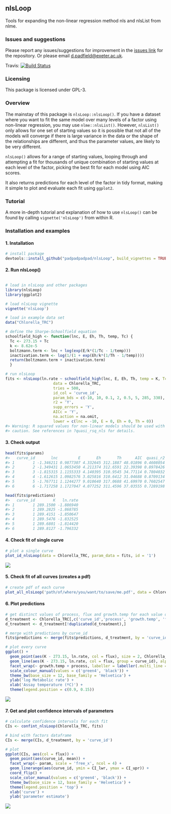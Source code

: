 
<!-- README.md is generated from README.Rmd. Please edit that file -->
nlsLoop
-------

Tools for expanding the non-linear regression method nls and nlsList from nlme.

### Issues and suggestions

Please report any issues/suggestions for improvement in the [issues link](https://github.com/padpadpadpad/nlsLoop/issues) for the repository. Or please email <d.padfield@exeter.ac.uk>.

Travis: [![Build Status](https://travis-ci.org/padpadpadpad/nlsLoop.svg?branch=master)](https://travis-ci.org/padpadpadpad/nlsLoop)

### Licensing

This package is licensed under GPL-3.

### Overview

The mainstay of this package is `nlsLoop::nlsLoop()`. If you have a dataset where you want to fit the same model over many levels of a factor using non-linear regression, you may use `nlme::nlsList()`. However, `nlsList()` only allows for one set of starting values so it is possible that not all of the models will converge if there is large variance in the data or the shape of the relationships are different, and thus the parameter values, are likely to be very different.

`nlsLoop()` allows for a range of starting values, looping through and attempting a fit for thousands of unique combination of starting values at each level of the factor, picking the best fit for each model using AIC scores.

It also returns predictions for each level of the factor in tidy format, making it simple to plot and evaluate each fit using `ggplot2`.

### Tutorial

A more in-depth tutorial and explanation of how to use `nlsLoop()` can be found by calling `vignette('nlsLoop')` from within R.

### Installation and examples

#### 1. Installation

``` r
# install package
devtools::install_github("padpadpadpad/nlsLoop", build_vignettes = TRUE)
```

#### 2. Run nlsLoop()

``` r

# load in nlsLoop and other packages
library(nlsLoop)
library(ggplot2)

# load nlsLoop vignette
vignette('nlsLoop')

# load in example data set
data("Chlorella_TRC")

# define the Sharpe-Schoolfield equation
schoolfield_high <- function(lnc, E, Eh, Th, temp, Tc) {
  Tc <- 273.15 + Tc
  k <- 8.62e-5
  boltzmann.term <- lnc + log(exp(E/k*(1/Tc - 1/temp)))
  inactivation.term <- log(1/(1 + exp(Eh/k*(1/Th - 1/temp))))
  return(boltzmann.term + inactivation.term)
  }
```

``` r
# run nlsLoop
fits <- nlsLoop(ln.rate ~ schoolfield_high(lnc, E, Eh, Th, temp = K, Tc = 20),
                     data = Chlorella_TRC,
                     tries = 500,
                     id_col = 'curve_id',
                     param_bds = c(-10, 10, 0.1, 2, 0.5, 5, 285, 330),
                     r2 = 'Y',
                     supp_errors = 'Y',
                     AICc = 'Y',
                     na.action = na.omit,
                     lower = c(lnc = -10, E = 0, Eh = 0, Th = 0))
#> Warning: R squared values for non-linear models should be used with
#> caution. See references in ?quasi_rsq_nls for details.
```

#### 3. Check output

``` r
head(fits$params)
#>   curve_id       lnc         E       Eh       Th      AIC  quasi_r2
#> 1        1 -1.346211 0.9877307 4.332645 312.1887 48.01896 0.4608054
#> 2        2 -1.349431 1.0653450 4.211374 312.6591 22.39398 0.8978426
#> 3        3 -1.815315 1.1155333 4.140395 310.9545 34.77114 0.7804032
#> 4        4 -1.612615 1.0982576 3.025816 310.6412 31.04688 0.8709134
#> 5        5 -1.767711 1.1244277 9.010640 317.0688 41.69970 0.7602547
#> 6        6 -1.717258 1.1727047 4.077252 311.4596 37.03555 0.7289198

head(fits$predictions)
#>   curve_id        K   ln.rate
#> 1        1 289.1500 -1.886940
#> 2        1 289.2825 -1.868785
#> 3        1 289.4151 -1.850647
#> 4        1 289.5476 -1.832525
#> 5        1 289.6801 -1.814420
#> 6        1 289.8127 -1.796332
```

#### 4. Check fit of single curve

``` r
# plot a single curve
plot_id_nlsLoop(data = Chlorella_TRC, param_data = fits, id = '1')
```

![](README-first_fit_plot-1.png)

#### 5. Check fit of all curves (creates a pdf)

``` r
# create pdf of each curve
plot_all_nlsLoop('path/of/where/you/want/to/save/me.pdf', data = Chlorella_TRC, param_data = fits)
```

#### 6. Plot predictions

``` r
# get distinct values of process, flux and growth.temp for each value of curve_id
d_treatment <- Chlorella_TRC[,c('curve_id','process', 'growth.temp', 'flux')]
d_treatment <- d_treatment[!duplicated(d_treatment),]

# merge with predictions by curve_id
fits$predictions <- merge(fits$predictions, d_treatment, by = 'curve_id')

# plot every curve
ggplot() +
  geom_point(aes(K - 273.15, ln.rate, col = flux), size = 2, Chlorella_TRC) +
  geom_line(aes(K - 273.15, ln.rate, col = flux, group = curve_id), alpha = 0.5, fits$predictions) +
  facet_wrap(~ growth.temp + process, labeller = labeller(.multi_line = F)) +
  scale_colour_manual(values = c('green4', 'black')) +
  theme_bw(base_size = 12, base_family = 'Helvetica') +
  ylab('log Metabolic rate') +
  xlab('Assay temperature (ºC)') +
  theme(legend.position = c(0.9, 0.15))
```

![](README-data_wrangling-1.png)

#### 7. Get and plot confidence intervals of parameters

``` r
# calculate confidence intervals for each fit
CIs <- confint_nlsLoop(Chlorella_TRC, fits)

# bind with factors dataframe
CIs <- merge(CIs, d_treatment, by = 'curve_id')

# plot
ggplot(CIs, aes(col = flux)) +
  geom_point(aes(curve_id, mean)) +
  facet_wrap(~ param, scale = 'free_x', ncol = 4) +
  geom_linerange(aes(curve_id, ymin = CI_lwr, ymax = CI_upr)) +
  coord_flip() +
  scale_color_manual(values = c('green4', 'black')) +
  theme_bw(base_size = 12, base_family = 'Helvetica') +
  theme(legend.position = 'top') +
  xlab('curve') +
  ylab('parameter estimate')
```

![](README-confint_nlsLoop-1.png)
